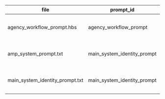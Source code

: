 | file | prompt_id | source_path | source_lines | source_sha256 | handlebars | status | timestamp |
|------|-----------|-------------|--------------|---------------|------------|--------|-----------|
| agency_workflow_prompt.hbs | agency_workflow_prompt | ./lib/node_modules/@sourcegraph/amp/dist/main.js | 1255-1520 | b21d4ca60d3a96383a6ec30f73cefd62d38db03def02b3d214f624ee60738ad6 | true | valid | 2025-08-15 12:00:00 Z |
| amp_system_prompt.txt | main_system_identity_prompt | ./lib/node_modules/@sourcegraph/amp/dist/main.js | 1040-1244 | 5ae0372e11e5042c9a7768b727bc3c1d263080e6736cc48999f7a1a2573038ba | false | valid | 2025-08-15 14:05:30 Z || ai_prompt.txt | ai_prompt_constant | ./lib/node_modules/@sourcegraph/amp/dist/main.js | 26-28 | 3bc7dfaea62061bdf34f347c95e6b7ad00f80b2a2df47792447b38de0249d263 | false | valid | 2025-08-15 16:53:27 Z |
| main_system_identity_prompt.txt | main_system_identity_prompt | ./lib/node_modules/@sourcegraph/amp/dist/main.js | 1041-1243 | 071f10379f80c6df03d813e031a2c44be9b3afa6a57230f00ea1781070f822b9 | false | valid | 2025-08-16 12:00:00 Z |
